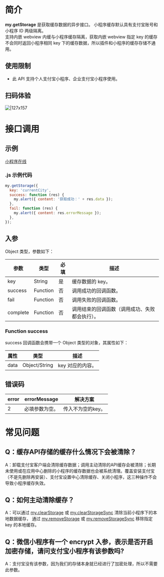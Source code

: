 # 简介

**my.getStorage** 是获取缓存数据的异步接口。
小程序缓存默认具有支付宝账号和小程序 ID 两级隔离。   
支持内嵌 webview 内缓与小程序缓存隔离，获取内嵌 webview 指定 key 的缓存不会同时返回小程序相同 key 下的缓存数据，所以插件和小程序的缓存存储不通用。

## 使用限制

- 此 API 支持个人支付宝小程序、企业支付宝小程序使用。

## 扫码体验

![|127x157](https://gw.alipayobjects.com/zos/skylark-tools/public/files/475b36a00434520a04d06c0d5a33d38e.jpeg#align=left&display=inline&height=157&margin=%5Bobject%20Object%5D&originHeight=157&originWidth=127&status=done&style=none&width=127)

# 接口调用

## 示例

[小程序在线](https://opendocs.alipay.com/openbox/mini/opendocs/storage?view=preview&defaultPage=pages/index/index&defaultOpenedFiles=pages/index/index&theme=light)

### .js 示例代码

```javascript
my.getStorage({
  key: 'currentCity',
  success: function (res) {
    my.alert({ content: '获取成功：' + res.data });
  },
  fail: function (res) {
    my.alert({ content: res.errorMessage });
  },
});
```

## 入参

Object 类型，参数如下：

| **参数** | **类型** | **必填** | **描述** |
| --- | --- | --- | --- |
| key | String | 是 | 缓存数据的 key。 |
| success | Function | 否 | 调用成功的回调函数。 |
| fail | Function | 否 | 调用失败的回调函数。 |
| complete | Function | 否 | 调用结束的回调函数（调用成功、失败都会执行）。 |

### Function success

success 回调函数会携带一个 Object 类型的对象，其属性如下：

| **属性** | **类型**      | **描述**         |
| -------- | ------------- | ---------------- |
| data     | Object/String | key 对应的内容。 |

## 错误码

| **error** | **errorMessage** | **解决方案** |
| --- | --- | --- |
| 2 | 必填参数为空。 |  传入不为空的key。 | 

# 常见问题

## Q：缓存API存储的缓存什么情况下会被清除？
A：卸载支付宝客户端会清除缓存数据；调用主动清除的API缓存会被清除；长期未使用或在应用中心删除的小程序的缓存数据也会被系统清理。覆盖安装支付宝（不是先删除再安装）、支付宝设置中心清除缓存、关闭小程序，这三种操作不会导致小程序缓存失效。
 
## Q：如何主动清除缓存？
A：可以通过 [my.clearStorage](https://opendocs.alipay.com/mini/api/storage) 或 [my.clearStorageSync](https://opendocs.alipay.com/mini/api/ulv85u) 清除当前小程序下的本地数据缓存， 通过 [my.removeStorage](https://opendocs.alipay.com/mini/api/of9hze) 或 [my.removeStorageSync](https://opendocs.alipay.com/mini/api/ytfrk4) 移除指定 key 的本地缓存。

## Q：微信小程序有一个 encrypt 入参，表示是否开启加密存储，请问支付宝小程序有该参数吗?
A：支付宝没有该参数，因为我们的存储本身就已经进行了加密处理，所以不需要此参数。

